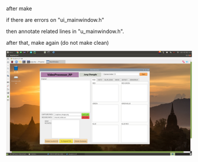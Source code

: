 after make

if there are errors on "ui_mainwindow.h"

then annotate related lines in "u_mainwindow.h".

after that, make again (do not make clean)

![board](./pic/01.png)
